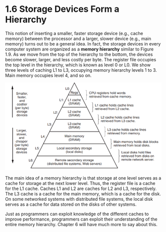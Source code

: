 # 1.6 Storage Devices Form a Hierarchy

This notion of inserting a smaller, faster storage device (e.g., cache memory) between the processor and a larger, slower device (e.g., main memory) turns out to be a general idea. In fact, the storage devices in every computer system are organized as a **memory hierarchy** similar to Figure 1.9. As we move from the top of the hierarchy to the bottom, the devices become slower, larger, and less costly per byte. The register file occupies the top level in the hierarchy, which is known as level 0 or L0. We show three levels of caching L1 to L3, occupying memory hierarchy levels 1 to 3. Main memory occupies level 4, and so on.

![Figure 1.9 An example of a memory hierarchy.](<../.gitbook/assets/image (11).png>)

The main idea of a memory hierarchy is that storage at one level serves as a cache for storage at the next lower level. Thus, the register file is a cache for the L1 cache. Caches L1 and L2 are caches for L2 and L3, respectively. The L3 cache is a cache for the main memory, which is a cache for the disk. On some networked systems with distributed file systems, the local disk serves as a cache for data stored on the disks of other systems.

Just as programmers can exploit knowledge of the different caches to improve performance, programmers can exploit their understanding of the entire memory hierarchy. Chapter 6 will have much more to say about this.
